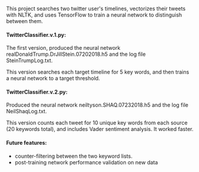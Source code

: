 This project searches two twitter user's timelines, vectorizes their tweets with NLTK, and uses TensorFlow to train a neural network to distinguish between them.

#### TwitterClassifier.v.1.py: 
The first version, produced the neural network realDonaldTrump.DrJillStein.07202018.h5 and the log file SteinTrumpLog.txt.

This version searches each target timeline for 5 key words, and then trains a neural network to a target threshold.

#### TwitterClassifier.v.2.py: 
Produced the neural network neiltyson.SHAQ.07232018.h5 and the log file NeilShaqLog.txt.

This version counts each tweet for 10 unique key words from each source (20 keywords total), and includes Vader sentiment analysis. It worked faster.

#### Future features:
* counter-filtering between the two keyword lists.
* post-training network performance validation on new data
